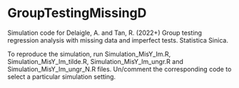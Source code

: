 # GroupTestingMissingD
Simulation code for Delaigle, A. and Tan, R. (2022+) Group testing regression analysis with missing data and imperfect tests. Statistica Sinica.

To reproduce the simulation, run Simulation_MisY_Im.R, Simulation_MisY_Im_tilde.R, Simulation_MisY_Im_ungr.R and Simulation_MisY_Im_ungr_N.R files. Un/comment the corresponding code to select a particular simulation setting.
